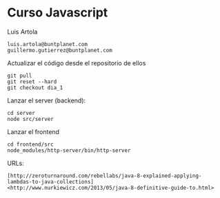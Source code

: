 # Curso Javascript

Luis Artola

    luis.artola@buntplanet.com
    guillermo.gutierrez@buntplanet.com

Actualizar el código desde el repositorio de ellos

    git pull
    git reset --hard
    git checkout dia_1

Lanzar el server (backend):

    cd server
    node src/server

Lanzar el frontend

    cd frontend/src
    node_modules/http-server/bin/http-server

URLs:

    [http://zeroturnaround.com/rebellabs/java-8-explained-applying-lambdas-to-java-collections]
    <http://www.nurkiewicz.com/2013/05/java-8-definitive-guide-to.html>
